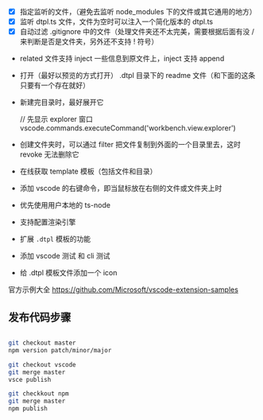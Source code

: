* [x] 指定监听的文件，（避免去监听 node_modules 下的文件或其它通用的地方）
* [x] 监听 dtpl.ts 文件，文件为空时可以注入一个简化版本的 dtpl.ts
* [x] 自动过滤 .gitignore 中的文件（处理文件夹还不太完美，需要根据后面有没 / 来判断是否是文件夹，另外还不支持 ! 符号）

* related 文件支持 inject 一些信息到原文件上，inject 支持 append


* 打开（最好以预览的方式打开） .dtpl 目录下的 readme 文件（和下面的这条只要有一个存在就好）
* 新建完目录时，最好展开它

    // 先显示 explorer 窗口
    vscode.commands.executeCommand('workbench.view.explorer')

* 创建文件夹时，可以通过 filter 把文件复制到外面的一个目录里去，这时 revoke 无法删除它
* 在线获取 template 模板（包括文件和目录）
* 添加 vscode 的右键命令，即当鼠标放在右侧的文件或文件夹上时
* 优先使用用户本地的 ts-node

* 支持配置渲染引擎
* 扩展 `.dtpl` 模板的功能
* 添加 vscode 测试 和 cli 测试
* 给 .dtpl 模板文件添加一个 icon


官方示例大全 https://github.com/Microsoft/vscode-extension-samples

## 发布代码步骤

```bash

git checkout master
npm version patch/minor/major

git checkout vscode
git merge master
vsce publish

git checkkout npm
git merge master
npm publish

```
